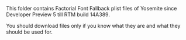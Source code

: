 This folder contains Factorial Font Fallback plist files of Yosemite since Developer Preview 5 till RTM build 14A389.<br>

You should download files only if you know what they are and what they should be used for.<br>